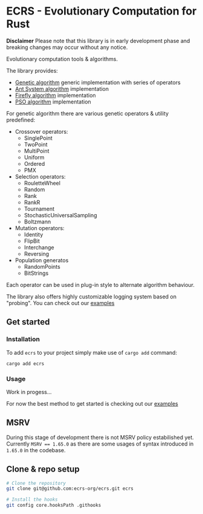 # ECRS - Evolutionary Computation for Rust

**Disclaimer** Please note that this library is in early development phase and breaking changes may occur without any notice.

Evolutionary computation tools & algorithms.

The library provides:

* [Genetic algorithm](src/ga.rs) generic implementation with series of operators
* [Ant System algorithm](src/aco.rs) implementation
* [Firefly algorithm](src/ff.rs) implementation
* [PSO algorithm](src/pso.rs) implementation

For genetic algorithm there are various genetic operators & utility predefined:

* Crossover operators:
	* SinglePoint
	* TwoPoint
	* MultiPoint
	* Uniform
	* Ordered
	* PMX
* Selection operators:
	* RouletteWheel
	* Random
	* Rank
	* RankR
	* Tournament
	* StochasticUniversalSampling
	* Boltzmann
* Mutation operators:
	* Identity
	* FlipBit
	* Interchange
	* Reversing
* Population generatos
	* RandomPoints
	* BitStrings

Each operator can be used in plug-in style to alternate algorithm behaviour.

The library also offers highly customizable logging system based on "probing". You can check out our [examples](examples/)

## Get started

### Installation

To add `ecrs` to your project simply make use of `cargo add` command:

```
cargo add ecrs
```

### Usage

Work in progess...

For now the best method to get started is checking out our [examples](examples/)

## MSRV

During this stage of development there is not MSRV policy estabilished yet. Currently `MSRV == 1.65.0` as there are some usages of syntax introduced in `1.65.0` in the codebase.

## Clone & repo setup

```bash
# Clone the repository
git clone git@github.com:ecrs-org/ecrs.git ecrs

# Install the hooks
git config core.hooksPath .githooks
```
